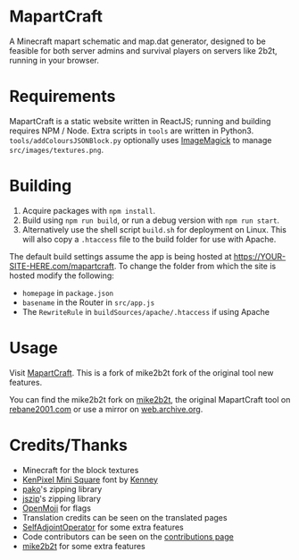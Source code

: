 # MapartCraft

A Minecraft mapart schematic and map.dat generator, designed to be feasible for both server admins and survival players on servers like 2b2t, running in your browser.

# Requirements

MapartCraft is a static website written in ReactJS; running and building requires NPM / Node. Extra scripts in `tools` are written in Python3. `tools/addColoursJSONBlock.py` optionally uses [ImageMagick](https://imagemagick.org/) to manage `src/images/textures.png`.

# Building

1. Acquire packages with `npm install`.
2. Build using `npm run build`, or run a debug version with `npm run start`.
3. Alternatively use the shell script `build.sh` for deployment on Linux. This will also copy a `.htaccess` file to the build folder for use with Apache.

The default build settings assume the app is being hosted at https://YOUR-SITE-HERE.com/mapartcraft. To change the folder from which the site is hosted modify the following:

- `homepage` in `package.json`
- `basename` in the Router in `src/app.js`
- The `RewriteRule` in `buildSources/apache/.htaccess` if using Apache

# Usage

Visit [MapartCraft](https://leingen.github.io/mapartcraft). This is a fork of mike2b2t fork of the original tool new features.

You can find the mike2b2t fork on [mike2b2t](https://mike2b2t.github.io/mapartcraft), the original MapartCraft tool on [rebane2001.com](https://rebane2001.com/mapartcraft) or use a mirror on [web.archive.org](https://web.archive.org/web/*/https://rebane2001.com/mapartcraft).

# Credits/Thanks

- Minecraft for the block textures
- [KenPixel Mini Square](https://opengameart.org/content/kenney-fonts) font by [Kenney](https://www.kenney.nl/)
- [pako](https://www.npmjs.com/package/pako)'s zipping library
- [jszip](https://www.npmjs.com/package/jszip)'s zipping library
- [OpenMoji](https://github.com/hfg-gmuend/openmoji) for flags
- Translation credits can be seen on the translated pages
- [SelfAdjointOperator](https://github.com/SelfAdjointOperator) for some extra features
- Code contributors can be seen on the [contributions page](https://github.com/leingen/mapartcraft/graphs/contributors)
- [mike2b2t](https://github.com/mike2b2t/mapartcraft) for some extra features
